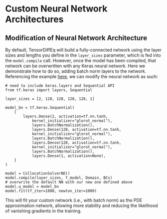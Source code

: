 # Custom Neural Network Architectures



## Modification of Neural Network Architecture 

By default, TensorDiffEq will build a fully-connected network using the layer sizes and lengths you define in 
the `layer_sizes` parameter, which is fed into the `model.compile` call. However, once the model has been compiled,
that network can be overwritten with any Keras neural network. Here we demonstrate how to do so, adding batch norm layers 
to the network. 
Referencing the example [here](../../model/compiling-example/index.md), we can modify the neural network as such:


```{code} python
# need to include keras.layers and Sequential API
from tf.keras import layers, Sequential

layer_sizes = [2, 128, 128, 128, 128, 1]

model_bn = tf.keras.Sequential(
    [
        layers.Dense(2, activation=tf.nn.tanh,
            kernel_initializer="glorot_normal"),        
            layers.BatchNormalization(),
            layers.Dense(128, activation=tf.nn.tanh,
            kernel_initializer="glorot_normal"), 
            layers.BatchNormalization(),
            layers.Dense(128, activation=tf.nn.tanh,
            kernel_initializer="glorot_normal"),
            layers.BatchNormalization(),           
            layers.Dense(1, activation=None),
    ]
)

model = CollocationSolverND()
model.compile(layer_sizes, f_model, Domain, BCs)
# overwrite the default NN with our new one defined above
model.u_model = model_bn
model.fit(tf_iter=1000, newton_iter=1000)
```

This will fit your custom network (i.e., with batch norm) as the PDE approximation network, allowing more stability and 
reducing the likelihood of vanishing gradients in the training.